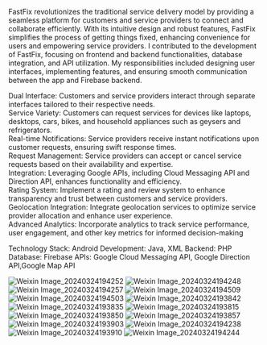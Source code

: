 FastFix revolutionizes the traditional service delivery model by providing a seamless platform for customers and service providers to connect and collaborate efficiently. With its intuitive design and robust features, FastFix simplifies the process of getting things fixed, enhancing convenience for users and empowering service providers.
I contributed to the development of FastFix, focusing on frontend and backend functionalities, database integration, and API utilization. My responsibilities included designing user interfaces, implementing features, and ensuring smooth communication between the app and Firebase backend.

Dual Interface: Customers and service providers interact through separate interfaces tailored to their respective needs.<br>
Service Variety: Customers can request services for devices like laptops, desktops, cars, bikes, and household appliances such as geysers and refrigerators.<br>
Real-time Notifications: Service providers receive instant notifications upon customer requests, ensuring swift response times.<br>
Request Management: Service providers can accept or cancel service requests based on their availability and expertise.<br>
Integration: Leveraging Google APIs, including Cloud Messaging API and Direction API, enhances functionality and efficiency.<br>
Rating System: Implement a rating and review system to enhance transparency and trust between customers and service providers.<br>
Geolocation Integration: Integrate geolocation services to optimize service provider allocation and enhance user experience.<br>
Advanced Analytics: Incorporate analytics to track service performance, user engagement, and other key metrics for informed decision-making<br>

Technology Stack:
Android Development: Java, XML
Backend: PHP
Database: Firebase
APIs: Google Cloud Messaging API, Google Direction API,Google Map API


![Weixin Image_20240324194252](https://github.com/osman160128/FastFix/assets/140810457/a87f7b6b-b5b5-4928-abe6-fa1a5f560f3a)
![Weixin Image_20240324194248](https://github.com/osman160128/FastFix/assets/140810457/c7668259-7449-4263-80a5-db3221ecbf55)
![Weixin Image_20240324194257](https://github.com/osman160128/FastFix/assets/140810457/47862009-feb7-4036-836c-1838fda9d319)
![Weixin Image_20240324194509](https://github.com/osman160128/FastFix/assets/140810457/8322b982-ddab-4d50-aaf9-5528696b7896)
![Weixin Image_20240324194503](https://github.com/osman160128/FastFix/assets/140810457/43c6b108-8425-4be0-acd4-24c1b8ff699c)
![Weixin Image_20240324193842](https://github.com/osman160128/FastFix/assets/140810457/fa0da1aa-443a-485e-993a-a59ef615fa30)
![Weixin Image_20240324193835](https://github.com/osman160128/FastFix/assets/140810457/457427db-d5c3-4913-bd32-04111e520ea1)
![Weixin Image_20240324193815](https://github.com/osman160128/FastFix/assets/140810457/96ccb5e8-03b0-41f7-bf3a-379139449c51)
![Weixin Image_20240324193850](https://github.com/osman160128/FastFix/assets/140810457/655ebfd6-48ad-4cbb-9092-cf592eaa2df7)
![Weixin Image_20240324193857](https://github.com/osman160128/FastFix/assets/140810457/49e40a04-191b-4564-bc86-492b94d703ff)
![Weixin Image_20240324193903](https://github.com/osman160128/FastFix/assets/140810457/2fdc1770-d42a-49a9-9f81-9045048610a1)
![Weixin Image_20240324194238](https://github.com/osman160128/FastFix/assets/140810457/600a87ae-3dc8-4201-803d-aa8b8c5fbdda)
![Weixin Image_20240324193910](https://github.com/osman160128/FastFix/assets/140810457/3fa2f73a-2137-423b-8435-c219886cf6f6)
![Weixin Image_20240324194244](https://github.com/osman160128/FastFix/assets/140810457/8d88be5c-ea7b-4c96-a364-88a3d6542471)
